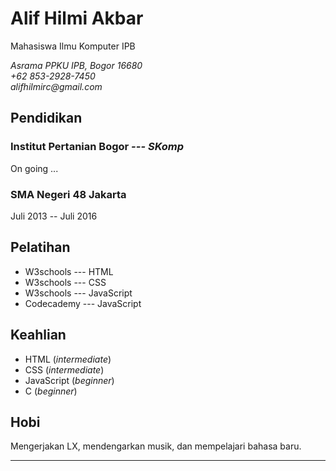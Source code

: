 # Alif Hilmi Akbar

Mahasiswa Ilmu Komputer IPB

_Asrama PPKU IPB, Bogor 16680  
+62 853-2928-7450  
alifhilmirc@gmail.com_

## Pendidikan

### Institut Pertanian Bogor _--- SKomp_
On going ...

### SMA Negeri 48 Jakarta
Juli 2013 -- Juli 2016

## Pelatihan

- W3schools --- HTML
- W3schools --- CSS
- W3schools --- JavaScript
- Codecademy --- JavaScript

## Keahlian

- HTML (_intermediate_)
- CSS (_intermediate_)
- JavaScript (_beginner_)
- C (_beginner_)

## Hobi

Mengerjakan LX, mendengarkan musik, dan mempelajari bahasa baru.

---
